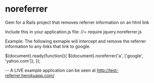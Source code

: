 noreferrer
==========

Gem for a Rails project that removes referrer information on an html link


Include this in your application.js file:
//= require jquery.noreferrer.js

Example:
The following exmaple will intercept and remove the referrer information to any links that link to google.

  $(document).ready(function(){
    $(document).noreferrer('a', ['google', 'yahoo.com']);
  });

--
A LIVE example application can be seen at
http://test-referrer.herokuapp.com/